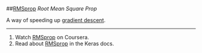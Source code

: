 ##[RMSprop](#rmsprop)
*Root Mean Square Prop*

A way of speeding up [gradient descent](#gradient-descent).

---

1. Watch [RMSprop](https://www.coursera.org/learn/deep-neural-network/lecture/BhJlm/rmsprop) on Coursera.
2. Read about [RMSprop](https://keras.io/optimizers/#rmsprop) in the Keras docs.